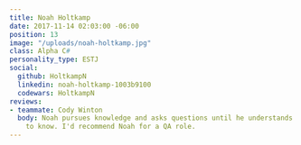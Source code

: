 ```yaml
---
title: Noah Holtkamp
date: 2017-11-14 02:03:00 -06:00
position: 13
image: "/uploads/noah-holtkamp.jpg"
class: Alpha C#
personality_type: ESTJ
social:
  github: HoltkampN
  linkedin: noah-holtkamp-1003b9100
  codewars: HoltkampN
reviews:
- teammate: Cody Winton
  body: Noah pursues knowledge and asks questions until he understands what he needs
    to know. I'd recommend Noah for a QA role.
---
```


